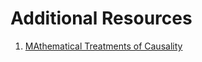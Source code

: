 # Additional Resources

1. [MAthematical Treatments of Causality](https://github.com/afontana1/Applied-Economics/tree/main/Causality)